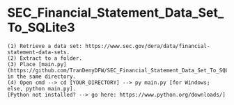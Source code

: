 # SEC_Financial_Statement_Data_Set_To_SQLite3
    (1) Retrieve a data set: https://www.sec.gov/dera/data/financial-statement-data-sets.
    (2) Extract to a folder.
    (3) Place [main.py](https://github.com/TranDenyDFW/SEC_Financial_Statement_Data_Set_To_SQLite3/blob/main/main.py) in the same directory.
    (4) Open cmd --> cd [YOUR_DIRECTORY] --> py main.py [for Windows; else, python main.py].
    [Python not installed? --> go here: https://www.python.org/downloads/]














